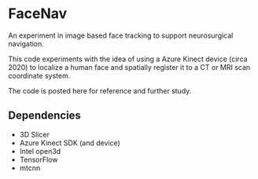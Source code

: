 # FaceNav

An experiment in image based face tracking to support
neurosurgical navigation.

This code experiments with the idea of using a
Azure Kinect device (circa 2020) to localize
a human face and spatially register it to a
CT or MRI scan coordinate system.

The code is posted here for reference and further study.

## Dependencies

* 3D Slicer
* Azure Kinect SDK (and device)
* Intel open3d
* TensorFlow
* mtcnn

